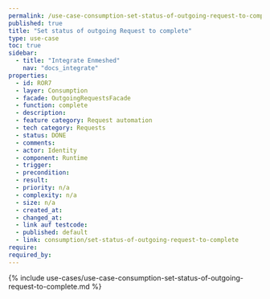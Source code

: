 ```yaml
---
permalink: /use-case-consumption-set-status-of-outgoing-request-to-complete
published: true
title: "Set status of outgoing Request to complete"
type: use-case
toc: true
sidebar:
  - title: "Integrate Enmeshed"
    nav: "docs_integrate"
properties:
  - id: ROR7
  - layer: Consumption
  - facade: OutgoingRequestsFacade
  - function: complete
  - description:
  - feature category: Request automation
  - tech category: Requests
  - status: DONE
  - comments:
  - actor: Identity
  - component: Runtime
  - trigger:
  - precondition:
  - result:
  - priority: n/a
  - complexity: n/a
  - size: n/a
  - created_at:
  - changed_at:
  - link auf testcode:
  - published: default
  - link: consumption/set-status-of-outgoing-request-to-complete
require:
required_by:
---
```


{% include use-cases/use-case-consumption-set-status-of-outgoing-request-to-complete.md %}

